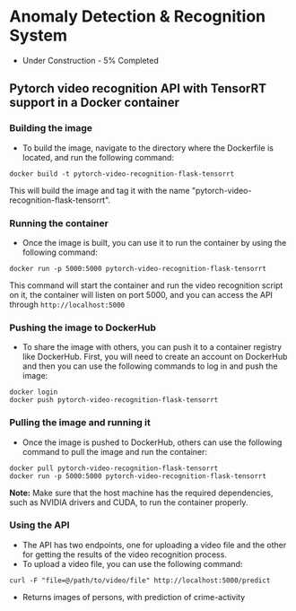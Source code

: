 # Anomaly Detection & Recognition System

- Under Construction - 5% Completed

## Pytorch video recognition API with TensorRT support in a Docker container

### Building the image
- To build the image, navigate to the directory where the Dockerfile is located, and run the following command:
```
docker build -t pytorch-video-recognition-flask-tensorrt
```
This will build the image and tag it with the name "pytorch-video-recognition-flask-tensorrt".

### Running the container
- Once the image is built, you can use it to run the container by using the following command:
```
docker run -p 5000:5000 pytorch-video-recognition-flask-tensorrt
```
This command will start the container and run the video recognition script on it, the container will listen on port 5000, and you can access the API through `http://localhost:5000`

### Pushing the image to DockerHub
- To share the image with others, you can push it to a container registry like DockerHub. First, you will need to create an account on DockerHub and then you can use the following commands to log in and push the image:
```
docker login
docker push pytorch-video-recognition-flask-tensorrt
```
### Pulling the image and running it
- Once the image is pushed to DockerHub, others can use the following command to pull the image and run the container:
```
docker pull pytorch-video-recognition-flask-tensorrt
docker run -p 5000:5000 pytorch-video-recognition-flask-tensorrt
```

**Note:** Make sure that the host machine has the required dependencies, such as NVIDIA drivers and CUDA, to run the container properly.

### Using the API
- The API has two endpoints, one for uploading a video file and the other for getting the results of the video recognition process.
- To upload a video file, you can use the following command:
```
curl -F "file=@/path/to/video/file" http://localhost:5000/predict
```

- Returns images of persons, with prediction of crime-activity
